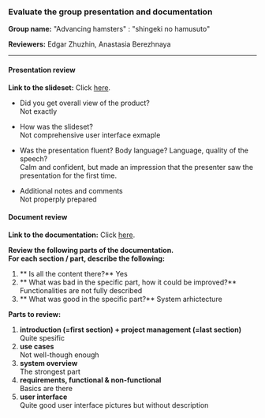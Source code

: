 ### Evaluate the group presentation and documentation

**Group name:** "Advancing hamsters" : "shingeki no hamusuto"

**Reviewers:** Edgar Zhuzhin, Anastasia Berezhnaya

---
#### Presentation review

**Link to the slideset:** Click [here](https://tuubi.metropolia.fi/portal/en/group/tuubi/etusivu/yleiset-tyokalut/tyotilat?p_p_id=Workspaces_WAR_workspaces&p_p_lifecycle=2&p_p_state=normal&p_p_mode=view&p_p_cacheability=cacheLevelPage&p_p_col_id=column-1&p_p_col_count=1&_Workspaces_WAR_workspaces_resource=downloadFile&_Workspaces_WAR_workspaces_nodeRef=workspace%3A%2F%2FSpacesStore%2F979e3a79-6f83-4303-af1c-0f338f88a227&_Workspaces_WAR_workspaces_checkAssignmentPermissions=true&_Workspaces_WAR_workspaces_workspaceId=213942300&_Workspaces_WAR_workspaces_tab=assignments&_Workspaces_WAR_workspaces_answerId=224265820&_Workspaces_WAR_workspaces_view=assessAnswer&_Workspaces_WAR_workspaces_assignmentId=223281183 "Slideset").
* Did you get overall view of the product?  
  Not exactly

* How was the slideset?  
  Not comprehensive user interface exmaple

* Was the presentation fluent? Body language? Language, quality of the speech?  
  Calm and confident, but made an impression that the presenter saw the presentation for the first time.
 
* Additional notes and comments  
  Not properply prepared 

#### Document review

**Link to the documentation:** Click [here](https://github.com/morwinyon/sip/blob/master/Project.md "Documentation").

**Review the following parts of the documentation.**<BR/>
**For each section / part, describe the following:**
1. ** Is all the content there?**
 Yes
2. ** What was bad in the specific part, how it could be improved?**
 Functionalities are not fully described
3. ** What was good in the specific part?**
 System arhictecture


**Parts to review:**

1. **introduction (=first section) + project management (=last section)**  
  Quite spesific
1. **use cases**  
  Not well-though enough
1. **system overview**  
  The strongest part
1. **requirements, functional & non-functional**  
  Basics are there
1. **user interface**  
  Quite good user interface pictures but without description

